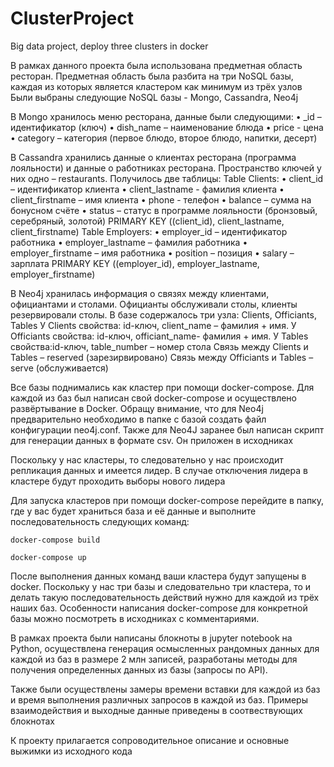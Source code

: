 # ClusterProject
Big data project, deploy three clusters in docker

В рамках данного проекта была использована предметная область ресторан.
Предметная область была разбита на три NoSQL базы, каждая из которых является кластером как минимум из трёх узлов
Были выбраны следующие NoSQL базы - Mongo, Cassandra, Neo4j

В Mongo хранилось меню ресторана, данные были следующими:
•	_id – идентификатор (ключ)
•	dish_name – наименование блюда
•	price - цена
•	category – категория (первое блюдо, второе блюдо, напитки, десерт)

В Cassandra хранились данные о клиентах ресторана (программа лояльности) и данные о работниках ресторана. Пространство ключей у них одно – restaurants. Получилось две таблицы:
Table Clients:
•	client_id – идентификатор клиента
•	client_lastname - фамилия клиента
•	client_firstname – имя клиента
•	phone - телефон
•	balance – сумма на бонусном счёте
•	status – статус в программе лояльности (бронзовый, серебряный, золотой)
PRIMARY KEY ((client_id), client_lastname, client_firstname)
Table Employers:
•	employer_id – идентификатор работника
•	employer_lastname – фамилия работника
•	employer_firstname – имя работника
•	position – позиция
•	salary – зарплата
PRIMARY KEY ((employer_id), employer_lastname, employer_firstname)

В Neo4j хранилась информация о связях между клиентами, официантами и столами. Официанты обслуживали столы, клиенты резервировали столы.
В базе содержалось три узла: Clients, Officiants, Tables
У Clients свойства: id-ключ, client_name – фамилия + имя.
У Officiants свойства: id-ключ, officiant_name- фамилия + имя.
У Tables свойства:id-ключ, table_number – номер стола
Связь между Clients и Tables – reserved (зарезирвировано)
Связь между Officiants и Tables – serve (обслуживается)

Все базы поднимались как кластер при помощи docker-compose. Для каждой из баз был написан свой docker-compose и осуществлено развёртывание в Docker.
Обращу внимание, что для Neo4j предварительно необходимо в папке с базой создать файл конфигурации neo4j.conf. Также для Neo4J заранее был написан скрипт для генерации данных в формате csv. Он приложен в исходниках

Поскольку у нас кластеры, то следовательно у нас происходит репликация данных и имеется лидер. В случае отключения лидера в кластере будут проходить выборы нового лидера

Для запуска кластеров при помощи docker-compose перейдите в папку, где у вас будет храниться база и её данные и выполните последовательность следующих команд:

```docker-compose build```

```docker-compose up```

После выполнения данных команд ваши кластера будут запущены в docker. Поскольку у нас три базы и следовательно три кластера, то и делать такую последовательность действий нужно для каждой из трёх наших баз. Особенности написания docker-compose для конкретной базы можно посмотреть в исходниках с комментариями.

В рамках проекта были написаны блокноты в jupyter notebook на Python, осуществлена генерация осмысленных рандомных данных для каждой из баз в размере 2 млн записей, разработаны методы для получения определенных данных из базы (запросы по API).

Также были осуществлены замеры времени вставки для каждой из баз и время выполнения различных запросов в каждой из баз. Примеры взаимодействия и выходные данные приведены в соотвествующих блокнотах

К проекту прилагается сопроводительное описание и основные выжимки из исходного кода
